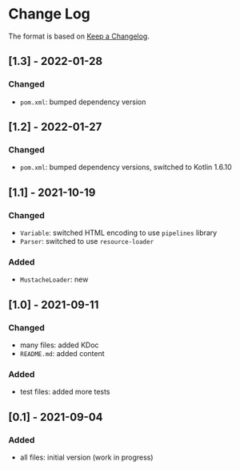 # Change Log

The format is based on [Keep a Changelog](http://keepachangelog.com/).

## [1.3] - 2022-01-28
### Changed
- `pom.xml`: bumped dependency version

## [1.2] - 2022-01-27
### Changed
- `pom.xml`: bumped dependency versions, switched to Kotlin 1.6.10

## [1.1] - 2021-10-19
### Changed
- `Variable`: switched HTML encoding to use `pipelines` library
- `Parser`: switched to use `resource-loader`
### Added
- `MustacheLoader`: new

## [1.0] - 2021-09-11
### Changed
- many files: added KDoc
- `README.md`: added content
### Added
- test files: added more tests

## [0.1] - 2021-09-04
### Added
- all files: initial version (work in progress)
